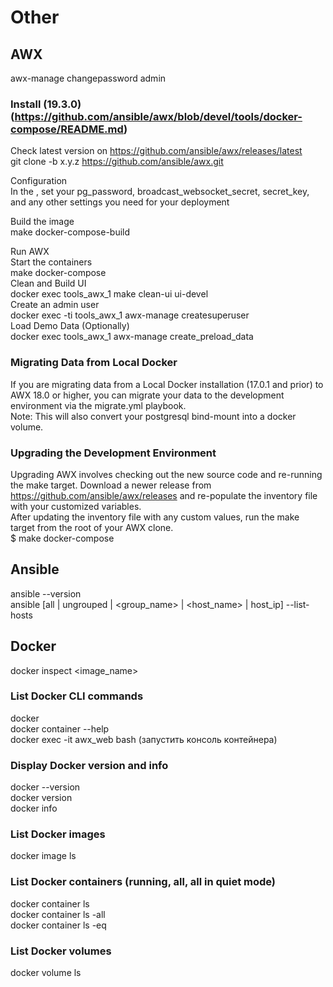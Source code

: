 # Other
## AWX
awx-manage changepassword admin  
### Install (19.3.0) (https://github.com/ansible/awx/blob/devel/tools/docker-compose/README.md)  
Check latest version on https://github.com/ansible/awx/releases/latest  
git clone -b x.y.z https://github.com/ansible/awx.git  

Configuration  
In the <inventory file>, set your pg_password, broadcast_websocket_secret, secret_key, and any other settings you need for your deployment  

Build the image  
make docker-compose-build  

Run AWX  
Start the containers  
make docker-compose  
Clean and Build UI  
docker exec tools_awx_1 make clean-ui ui-devel  
Create an admin user  
docker exec -ti tools_awx_1 awx-manage createsuperuser  
Load Demo Data (Optionally)  
docker exec tools_awx_1 awx-manage create_preload_data  

### Migrating Data from Local Docker  
  If you are migrating data from a Local Docker installation (17.0.1 and prior) to AWX 18.0 or higher, you can migrate your data to the development environment via the migrate.yml playbook.  
  Note: This will also convert your postgresql bind-mount into a docker volume.  

### Upgrading the Development Environment  
  Upgrading AWX involves checking out the new source code and re-running the make target. Download a newer release from https://github.com/ansible/awx/releases and re-populate the inventory file with your customized variables.  
  After updating the inventory file with any custom values, run the make target from the root of your AWX clone.  
  $ make docker-compose  

## Ansible
ansible --version  
ansible [all | ungrouped | <group_name> | <host_name> | host_ip] --list-hosts  

## Docker
  docker inspect <image_name>  

### List Docker CLI commands
docker  
docker container --help  
docker exec -it awx_web bash  (запустить консоль контейнера)  

### Display Docker version and info
docker --version  
docker version  
docker info  

### List Docker images
docker image ls  

### List Docker containers (running, all, all in quiet mode)
docker container ls  
docker container ls -all  
docker container ls -eq  

### List Docker volumes
docker volume ls  
